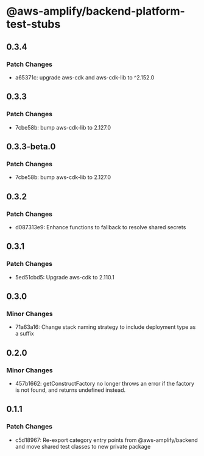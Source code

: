 # @aws-amplify/backend-platform-test-stubs

## 0.3.4

### Patch Changes

- a65371c: upgrade aws-cdk and aws-cdk-lib to ^2.152.0

## 0.3.3

### Patch Changes

- 7cbe58b: bump aws-cdk-lib to 2.127.0

## 0.3.3-beta.0

### Patch Changes

- 7cbe58b: bump aws-cdk-lib to 2.127.0

## 0.3.2

### Patch Changes

- d087313e9: Enhance functions to fallback to resolve shared secrets

## 0.3.1

### Patch Changes

- 5ed51cbd5: Upgrade aws-cdk to 2.110.1

## 0.3.0

### Minor Changes

- 71a63a16: Change stack naming strategy to include deployment type as a suffix

## 0.2.0

### Minor Changes

- 457b1662: getConstructFactory no longer throws an error if the factory is not found, and returns undefined instead.

## 0.1.1

### Patch Changes

- c5d18967: Re-export category entry points from @aws-amplify/backend and move shared test classes to new private package
